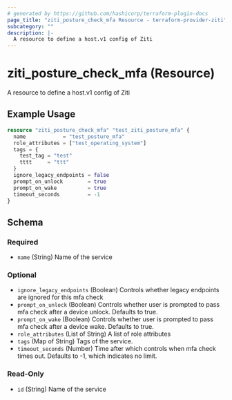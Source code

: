 ```yaml
---
# generated by https://github.com/hashicorp/terraform-plugin-docs
page_title: "ziti_posture_check_mfa Resource - terraform-provider-ziti"
subcategory: ""
description: |-
  A resource to define a host.v1 config of Ziti
---
```


# ziti_posture_check_mfa (Resource)

A resource to define a host.v1 config of Ziti

## Example Usage

```terraform
resource "ziti_posture_check_mfa" "test_ziti_posture_mfa" {
  name            = "test_posture_mfa"
  role_attributes = ["test_operating_system"]
  tags = {
    test_tag = "test"
    tttt     = "ttt"
  }
  ignore_legacy_endpoints = false
  prompt_on_unlock        = true
  prompt_on_wake          = true
  timeout_seconds         = -1
}
```

<!-- schema generated by tfplugindocs -->
## Schema

### Required

- `name` (String) Name of the service

### Optional

- `ignore_legacy_endpoints` (Boolean) Controls whether legacy endpoints are ignored for this mfa check
- `prompt_on_unlock` (Boolean) Controls whether user is prompted to pass mfa check after a device unlock. Defaults to true.
- `prompt_on_wake` (Boolean) Controls whether user is prompted to pass mfa check after a device wake. Defaults to true.
- `role_attributes` (List of String) A list of role attributes
- `tags` (Map of String) Tags of the service.
- `timeout_seconds` (Number) Time after which controls when mfa check times out. Defaults to -1, which indicates no limit.

### Read-Only

- `id` (String) Name of the service
